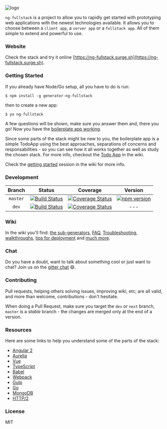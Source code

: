 ![logo](https://github.com/georgeedwards/generator-ng-fullstack/raw/master/logo.png)


`ng-fullstack` is a project to allow you to rapidly get started with prototyping web applications with the newest technologies available. It allows you to choose between a `client app`, a `server app` or a `fullstack app`. All of them simple to extend and powerful to use. 

### Website

Check the stack and try it online [https://ng-fullstack.surge.sh](https://ng-fullstack.surge.sh).


### Getting Started

If you already have Node/Go setup, all you have to do is run:

    $ npm install -g generator-ng-fullstack

then to create a new app:

    $ yo ng-fullstack

A few questions will be shown, make sure you answer them and, there you go! Now you have the [boilerplate app working](https://github.com/ericmdantas/generator-ng-fullstack/wiki/Getting-Started#result). 

Since some parts of the stack might be new to you, the boilerplate app is a simple TodoApp using the best approaches, separations of concerns and responsabilities - so you can see how it all works together as well as study the chosen stack. 
For more info, checkout the [Todo App](https://github.com/ericmdantas/generator-ng-fullstack/wiki/ToDo-Walkthrough) in the wiki.

Check the [getting started](https://github.com/ericmdantas/generator-ng-fullstack/wiki/Getting-Started) session in the wiki for more info.


### Development 

| Branch | Status | Coverage | Version |
|:------:|:------:|:--------:|:-------:|
| `master` | [![Build Status](https://secure.travis-ci.org/ericmdantas/generator-ng-fullstack.png?branch=master)](https://travis-ci.org/ericmdantas/generator-ng-fullstack) | [![Coverage Status](https://coveralls.io/repos/github/ericmdantas/generator-ng-fullstack/badge.svg?branch=master)](https://coveralls.io/github/ericmdantas/generator-ng-fullstack?branch=master) | [![npm version](https://badge.fury.io/js/generator-ng-fullstack.svg)](https://badge.fury.io/js/generator-ng-fullstack) |  
| `dev`    | [![Build Status](https://secure.travis-ci.org/ericmdantas/generator-ng-fullstack.png?branch=v1.9)](https://travis-ci.org/ericmdantas/generator-ng-fullstack) | [![Coverage Status](https://coveralls.io/repos/github/ericmdantas/generator-ng-fullstack/badge.svg?branch=master)](https://coveralls.io/github/ericmdantas/generator-ng-fullstack?branch=v1.9) | --- |


### Wiki

In the wiki you'll find: [the sub-generators](https://github.com/ericmdantas/generator-ng-fullstack/wiki/Sub-Generators), [FAQ](https://github.com/ericmdantas/generator-ng-fullstack/wiki/FAQ), [Troubleshooting](https://github.com/ericmdantas/generator-ng-fullstack/wiki/Troubleshooting), [walkthroughs](https://github.com/ericmdantas/generator-ng-fullstack/wiki/Todo-Walkthrough), [tips for deployment](https://github.com/ericmdantas/generator-ng-fullstack/wiki/Deploying-to-Heroku) and [much more](https://github.com/ericmdantas/generator-ng-fullstack/wiki).


### Chat

Do you have a doubt, want to talk about something cool or just want to chat? Join us on the [gitter chat](https://gitter.im/ericmdantas/generator-ng-fullstack) :smile:.


### Contributing

Pull requests, helping others solving issues, improving wiki, etc; are all valid, and more than welcome, contributions - don't hesitate. 

When doing a Pull Request, make sure you target the `dev` or `next` branch, `master` is a *stable* branch - the changes are merged only at the end of a version.  


### Resources

Here are some links to help you understand some of the parts of the stack:

- [Angular 2](https://angular.io/docs/ts/latest/tutorial/)
- [Aurelia](https://github.com/aurelia/framework)
- [Vue](https://github.com/vuejs/vue)
- [TypeScript](http://www.typescriptlang.org/Tutorial)
- [Babel](https://github.com/babel/babel)
- [Webpack](https://webpack.github.io/)
- [Gulp](https://github.com/gulpjs/gulp)
- [Go](https://tour.golang.org/welcome/1)
- [MongoDB](https://university.mongodb.com/)
- [HTTP/2](https://daniel.haxx.se/http2/)


### License

MIT
